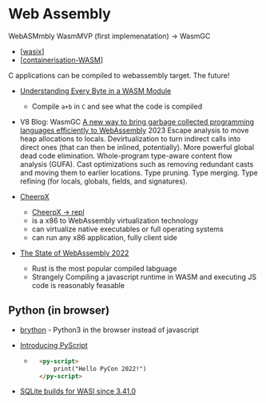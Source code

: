 Web Assembly
============

WebASMmbly
WasmMVP (first implemenatation) -> WasmGC

* [[wasix]]
* [[containerisation-WASM]]

C applications can be compiled to webassembly target.
The future!

* [Understanding Every Byte in a WASM Module](https://danielmangum.com/posts/every-byte-wasm-module/)
    * Compile `a+b` in `C` and see what the code is compiled
* V8 Blog: WasmGC [A new way to bring garbage collected programming languages efficiently to WebAssembly](https://v8.dev/blog/wasm-gc-porting) 2023
    Escape analysis to move heap allocations to locals.
    Devirtualization to turn indirect calls into direct ones (that can then be inlined, potentially).
    More powerful global dead code elimination.
    Whole-program type-aware content flow analysis (GUFA).
    Cast optimizations such as removing redundant casts and moving them to earlier locations.
    Type pruning.
    Type merging.
    Type refining (for locals, globals, fields, and signatures).

* [CheerpX](https://leaningtech.com/pages/cheerpx.html)
    * [CheerpX -> repl](https://repl.leaningtech.com/)
    * is a x86 to WebAssembly virtualization technology
    * can virtualize native executables or full operating systems
    * can run any x86 application, fully client side

* [The State of WebAssembly 2022](https://blog.scottlogic.com/2022/06/20/state-of-wasm-2022.html)
    * Rust is the most popular compiled labguage
    * Strangely Compiling a javascript runtime in WASM and executing JS code is reasonably feasable

Python (in browser)
------
* [brython](https://brython.info/) - Python3 in the browser instead of javascript
* [Introducing PyScript](https://lwn.net/SubscriberLink/898452/357b195db1ecce28/)
    * ```html
        <py-script>
            print("Hello PyCon 2022!")
        </py-script>
        ```

* [SQLite builds for WASI since 3.41.0](https://wasmlabs.dev/articles/sqlite-wasi-support/)

[//begin]: # "Autogenerated link references for markdown compatibility"
[wasix]: wasix.md "wasix"
[containerisation-WASM]: containerisation-WASM.md "Containerisation WASM"
[//end]: # "Autogenerated link references"